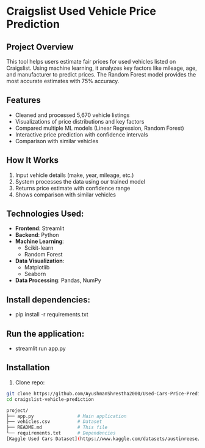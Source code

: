 # Craigslist Used Vehicle Price Prediction

## Project Overview
This tool helps users estimate fair prices for used vehicles listed on Craigslist. Using machine learning, it analyzes key factors like mileage, age, and manufacturer to predict prices. The Random Forest model provides the most accurate estimates with 75% accuracy.

## Features
- Cleaned and processed 5,670 vehicle listings
- Visualizations of price distributions and key factors
- Compared multiple ML models (Linear Regression, Random Forest)
- Interactive price prediction with confidence intervals
- Comparison with similar vehicles

## How It Works
1. Input vehicle details (make, year, mileage, etc.)
2. System processes the data using our trained model
3. Returns price estimate with confidence range
4. Shows comparison with similar vehicles

## Technologies Used:
- **Frontend**: Streamlit
- **Backend**: Python
- **Machine Learning**:
  - Scikit-learn
  - Random Forest
- **Data Visualization**:
  - Matplotlib
  - Seaborn
- **Data Processing**: Pandas, NumPy

## Install dependencies:
- pip install -r requirements.txt

## Run the application:
- streamlit run app.py

## Installation
1. Clone repo:
```bash
git clone https://github.com/AyushmanShrestha2000/Used-Cars-Price-Prediction
cd craigslist-vehicle-prediction

project/
├── app.py                # Main application
├── vehicles.csv          # Dataset
├── README.md             # This file
└── requirements.txt      # Dependencies
[Kaggle Used Cars Dataset](https://www.kaggle.com/datasets/austinreese/craigslist-carstrucks-data/data)
